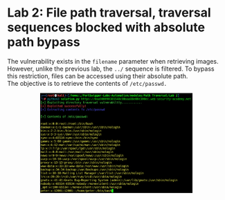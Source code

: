 # Lab 2: File path traversal, traversal sequences blocked with absolute path bypass

The vulnerability exists in the `filename` parameter when retrieving images. However, unlike the previous lab, the `../` sequence is filtered. To bypass this restriction, files can be accessed using their absolute path.\
The objective is to retrieve the contents of `/etc/passwd.`

<p align="center"><img src="./../../../images/lab2.png" alt="Lab 2" width="70%" height="70%"></p>